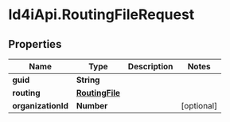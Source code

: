 # Id4iApi.RoutingFileRequest

## Properties
Name | Type | Description | Notes
------------ | ------------- | ------------- | -------------
**guid** | **String** |  | 
**routing** | [**RoutingFile**](RoutingFile.md) |  | 
**organizationId** | **Number** |  | [optional] 


